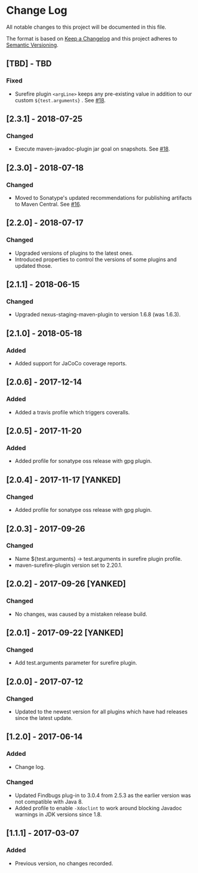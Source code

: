 # Change Log
All notable changes to this project will be documented in this file.

The format is based on [Keep a Changelog](http://keepachangelog.com/)
and this project adheres to [Semantic Versioning](http://semver.org/).

## [TBD] - TBD
### Fixed
- Surefire plugin `<argLine>` keeps any pre-existing value in addition to our custom `${test.arguments}` . See [#18](https://github.com/HotelsDotCom/hotels-oss-parent/issues/20). 

## [2.3.1] - 2018-07-25
### Changed
- Execute maven-javadoc-plugin jar goal on snapshots. See [#18](https://github.com/HotelsDotCom/hotels-oss-parent/issues/18).

## [2.3.0] - 2018-07-18
### Changed
- Moved to Sonatype's updated recommendations for publishing artifacts to Maven Central. See [#16](https://github.com/HotelsDotCom/hotels-oss-parent/issues/16).

## [2.2.0] - 2018-07-17
### Changed
- Upgraded versions of plugins to the latest ones.
- Introduced properties to control the versions of some plugins and updated those.

## [2.1.1] - 2018-06-15
### Changed
- Upgraded nexus-staging-maven-plugin to version 1.6.8 (was 1.6.3).

## [2.1.0] - 2018-05-18
### Added
- Added support for JaCoCo coverage reports.

## [2.0.6] - 2017-12-14
### Added
- Added a travis profile which triggers coveralls.

## [2.0.5] - 2017-11-20
### Added
- Added profile for sonatype oss release with gpg plugin.

## [2.0.4] - 2017-11-17 [YANKED]
### Changed
- Added profile for sonatype oss release with gpg plugin.

## [2.0.3] - 2017-09-26
### Changed
- Name ${test.arguments} -> test.arguments in surefire plugin profile.
- maven-surefire-plugin version set to 2.20.1.

## [2.0.2] - 2017-09-26 [YANKED]
### Changed
- No changes, was caused by a mistaken release build.

## [2.0.1] - 2017-09-22 [YANKED]
### Changed
- Add test.arguments parameter for surefire plugin.

## [2.0.0] - 2017-07-12
### Changed
- Updated to the newest version for all plugins which have had releases since the latest update.

## [1.2.0] - 2017-06-14
### Added
- Change log.
### Changed
- Updated Findbugs plug-in to 3.0.4 from 2.5.3 as the earlier version was not compatible with Java 8.
- Added profile to enable `-Xdoclint` to work around blocking Javadoc warnings in JDK versions since 1.8.

## [1.1.1] - 2017-03-07
### Added
- Previous version, no changes recorded.
